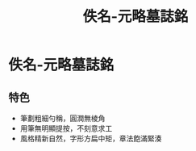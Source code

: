 ﻿---
title: '佚名-元略墓誌銘'
tags: ['碑刻', '楷書']
order: 6
---
# 佚名-元略墓誌銘

## 特色
* 筆劃粗細勻稱，圓潤無棱角
* 用筆無明顯提按，不刻意求工
* 風格精新自然，字形方扁中矩，章法飽滿緊湊
